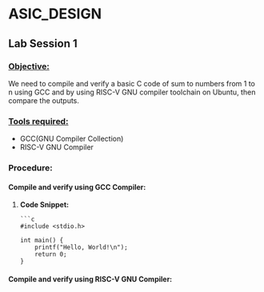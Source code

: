 # ASIC_DESIGN
<h2>Lab Session 1</h2>
<h3><u>Objective:</u></h3>
We need to compile and verify a basic C code of sum to numbers from 1 to n using GCC and by using RISC-V GNU compiler toolchain on Ubuntu, then compare the outputs.
<h3><u>Tools required:</u></h3>
<ul>
  <li>GCC(GNU Compiler Collection)</li>
  <li>RISC-V GNU Compiler</li>
</ul>
<h3>Procedure:</h3>
<h4>Compile and verify using GCC Compiler:</h4>
<ol>
  <li><b>Code Snippet:</b></li>
  
    ```c
    #include <stdio.h>
    
    int main() {
        printf("Hello, World!\n");
        return 0;
    }
  
</ol>
<h4>Compile and verify using RISC-V GNU Compiler:</h4>
